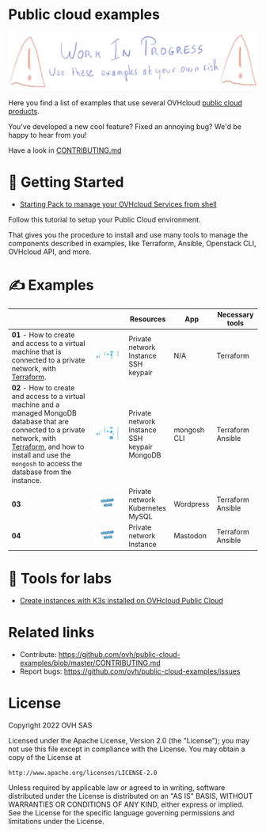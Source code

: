 # Public cloud examples

![Work in progess](./docs/assets/wip.jpg)

Here you find a list of examples that use several OVHcloud [public cloud products](https://www.ovhcloud.com/fr/public-cloud/).

You've developed a new cool feature? Fixed an annoying bug? We'd be happy
to hear from you!

Have a look in [CONTRIBUTING.md](https://github.com/ovh/public-cloud-examples/blob/master/CONTRIBUTING.md)

# 👀 Getting Started

 - [Starting Pack to manage your OVHcloud Services from shell](./basics/README.md)

Follow this tutorial to setup your Public Cloud environment. 

That gives you the procedure to install and use many tools to manage the components described in examples, like Terraform, Ansible, Openstack CLI, OVHcloud API, and more.

# ✍️  Examples

|  | | Resources | App | Necessary tools
|---|---|---|---|---
| **01** - How to create and access to a virtual machine that is connected to a private network, with [Terraform](https://www.terraform.io). | [![Schema example 01](./img/01.png)](./examples/01) | Private network<br/>Instance<br/>SSH keypair | N/A | Terraform
| **02** - How to create and access to a virtual machine and a managed MongoDB database that are connected to a private network, with [Terraform](https://www.terraform.io), and how to install and use the `mongosh` to access the database from the instance. | [![Schema example 02](./img/02.png)](./examples/02) | Private network<br/>Instance<br/>SSH keypair<br/>MongoDB | mongosh CLI| Terraform<br/>Ansible
| **03** | [![Schema example 03](./img/00.png)](./examples/03) | Private network<br/>Kubernetes<br>MySQL | Wordpress | Terraform<br/>Ansible
| **04** | [![Schema example 04](./img/00.png)](./examples/04) | Private network<br>Instance | Mastodon | Terraform<br/>Ansible

# 🔬 Tools for labs

 - [Create instances with K3s installed on OVHcloud Public Cloud](./labs/labk3s/README.md)

# Related links

 * Contribute: https://github.com/ovh/public-cloud-examples/blob/master/CONTRIBUTING.md
 * Report bugs: https://github.com/ovh/public-cloud-examples/issues

# License

Copyright 2022 OVH SAS

Licensed under the Apache License, Version 2.0 (the "License");
you may not use this file except in compliance with the License.
You may obtain a copy of the License at

    http://www.apache.org/licenses/LICENSE-2.0

Unless required by applicable law or agreed to in writing, software
distributed under the License is distributed on an "AS IS" BASIS,
WITHOUT WARRANTIES OR CONDITIONS OF ANY KIND, either express or implied.
See the License for the specific language governing permissions and
limitations under the License.
